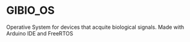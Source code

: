 # GIBIO_OS
Operative System for devices that acquite biological signals. Made with Arduino IDE and FreeRTOS
